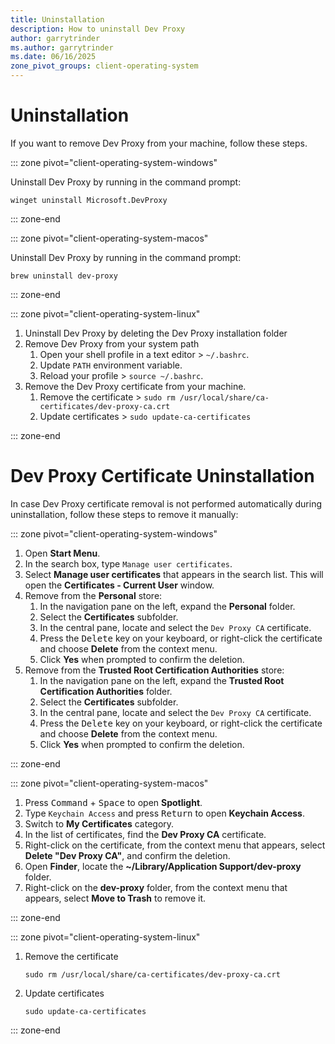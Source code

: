 ```yaml
---
title: Uninstallation
description: How to uninstall Dev Proxy
author: garrytrinder
ms.author: garrytrinder
ms.date: 06/16/2025
zone_pivot_groups: client-operating-system
---
```



# Uninstallation

If you want to remove Dev Proxy from your machine, follow these steps.

::: zone pivot="client-operating-system-windows"

Uninstall Dev Proxy by running in the command prompt:

```console
winget uninstall Microsoft.DevProxy
```

::: zone-end

::: zone pivot="client-operating-system-macos"

Uninstall Dev Proxy by running in the command prompt:

```console
brew uninstall dev-proxy
```

::: zone-end

::: zone pivot="client-operating-system-linux"

1. Uninstall Dev Proxy by deleting the Dev Proxy installation folder
1. Remove Dev Proxy from your system path
    1. Open your shell profile in a text editor > `~/.bashrc`.
    1. Update `PATH` environment variable.
    1. Reload your profile > `source ~/.bashrc`.
1. Remove the Dev Proxy certificate from your machine.
    1. Remove the certificate > `sudo rm /usr/local/share/ca-certificates/dev-proxy-ca.crt`
    1. Update certificates > `sudo update-ca-certificates`

::: zone-end

# Dev Proxy Certificate Uninstallation

In case Dev Proxy certificate removal is not performed automatically during uninstallation, follow these steps to remove it manually:

::: zone pivot="client-operating-system-windows"

1. Open **Start Menu**.
1. In the search box, type `Manage user certificates`.
1. Select **Manage user certificates** that appears in the search list. This will open the **Certificates - Current User** window.
1. Remove from the **Personal** store:
    1. In the navigation pane on the left, expand the **Personal** folder.
    1. Select the **Certificates** subfolder.
    1. In the central pane, locate and select the `Dev Proxy CA` certificate.
    1. Press the <kbd>Delete</kbd> key on your keyboard, or right-click the certificate and choose **Delete** from the context menu.
    1. Click **Yes** when prompted to confirm the deletion.
1. Remove from the **Trusted Root Certification Authorities** store:
    1. In the navigation pane on the left, expand the **Trusted Root Certification Authorities** folder.
    1. Select the **Certificates** subfolder.
    1. In the central pane, locate and select the `Dev Proxy CA` certificate.
    1. Press the <kbd>Delete</kbd> key on your keyboard, or right-click the certificate and choose **Delete** from the context menu.
    1. Click **Yes** when prompted to confirm the deletion.

::: zone-end

::: zone pivot="client-operating-system-macos"

1. Press <kbd>Command</kbd> + <kbd>Space</kbd> to open **Spotlight**.
1. Type `Keychain Access` and press <kbd>Return</kbd> to open **Keychain Access**.
1. Switch to **My Certificates** category.
1. In the list of certificates, find the **Dev Proxy CA** certificate.
1. Right-click on the certificate, from the context menu that appears, select **Delete "Dev Proxy CA"**, and confirm the deletion.
1. Open **Finder**, locate the **~/Library/Application Support/dev-proxy** folder.
1. Right-click on the **dev-proxy** folder, from the context menu that appears, select **Move to Trash** to remove it.

::: zone-end

::: zone pivot="client-operating-system-linux"

1. Remove the certificate

    ```console
    sudo rm /usr/local/share/ca-certificates/dev-proxy-ca.crt
    ```

1. Update certificates

    ```console
    sudo update-ca-certificates
    ```

::: zone-end
